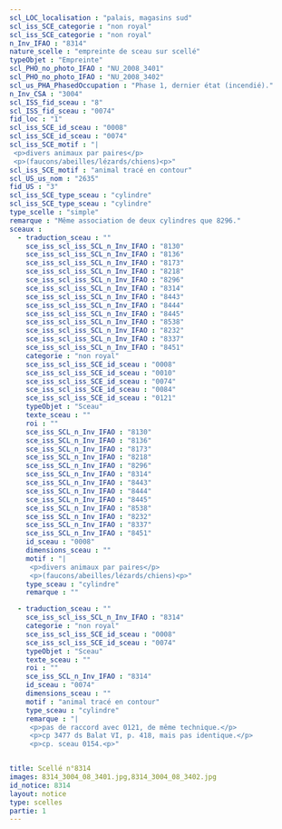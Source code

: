 ```yaml
---
scl_LOC_localisation : "palais, magasins sud"
scl_iss_SCE_categorie : "non royal"
scl_iss_SCE_categorie : "non royal"
n_Inv_IFAO : "8314"
nature_scelle : "empreinte de sceau sur scellé"
typeObjet : "Empreinte"
scl_PHO_no_photo_IFAO : "NU_2008_3401"
scl_PHO_no_photo_IFAO : "NU_2008_3402"
scl_us_PHA_PhasedOccupation : "Phase 1, dernier état (incendié)."
n_Inv_CSA : "3004"
scl_ISS_fid_sceau : "8"
scl_ISS_fid_sceau : "0074"
fid_loc : "1"
scl_iss_SCE_id_sceau : "0008"
scl_iss_SCE_id_sceau : "0074"
scl_iss_SCE_motif : "|
 <p>divers animaux par paires</p>
 <p>(faucons/abeilles/lézards/chiens)<p>"
scl_iss_SCE_motif : "animal tracé en contour"
scl_US_us_nom : "2635"
fid_US : "3"
scl_iss_SCE_type_sceau : "cylindre"
scl_iss_SCE_type_sceau : "cylindre"
type_scelle : "simple"
remarque : "Même association de deux cylindres que 8296."
sceaux :
  - traduction_sceau : ""
    sce_iss_scl_iss_SCL_n_Inv_IFAO : "8130"
    sce_iss_scl_iss_SCL_n_Inv_IFAO : "8136"
    sce_iss_scl_iss_SCL_n_Inv_IFAO : "8173"
    sce_iss_scl_iss_SCL_n_Inv_IFAO : "8218"
    sce_iss_scl_iss_SCL_n_Inv_IFAO : "8296"
    sce_iss_scl_iss_SCL_n_Inv_IFAO : "8314"
    sce_iss_scl_iss_SCL_n_Inv_IFAO : "8443"
    sce_iss_scl_iss_SCL_n_Inv_IFAO : "8444"
    sce_iss_scl_iss_SCL_n_Inv_IFAO : "8445"
    sce_iss_scl_iss_SCL_n_Inv_IFAO : "8538"
    sce_iss_scl_iss_SCL_n_Inv_IFAO : "8232"
    sce_iss_scl_iss_SCL_n_Inv_IFAO : "8337"
    sce_iss_scl_iss_SCL_n_Inv_IFAO : "8451"
    categorie : "non royal"
    sce_iss_scl_iss_SCE_id_sceau : "0008"
    sce_iss_scl_iss_SCE_id_sceau : "0010"
    sce_iss_scl_iss_SCE_id_sceau : "0074"
    sce_iss_scl_iss_SCE_id_sceau : "0084"
    sce_iss_scl_iss_SCE_id_sceau : "0121"
    typeObjet : "Sceau"
    texte_sceau : ""
    roi : ""
    sce_iss_SCL_n_Inv_IFAO : "8130"
    sce_iss_SCL_n_Inv_IFAO : "8136"
    sce_iss_SCL_n_Inv_IFAO : "8173"
    sce_iss_SCL_n_Inv_IFAO : "8218"
    sce_iss_SCL_n_Inv_IFAO : "8296"
    sce_iss_SCL_n_Inv_IFAO : "8314"
    sce_iss_SCL_n_Inv_IFAO : "8443"
    sce_iss_SCL_n_Inv_IFAO : "8444"
    sce_iss_SCL_n_Inv_IFAO : "8445"
    sce_iss_SCL_n_Inv_IFAO : "8538"
    sce_iss_SCL_n_Inv_IFAO : "8232"
    sce_iss_SCL_n_Inv_IFAO : "8337"
    sce_iss_SCL_n_Inv_IFAO : "8451"
    id_sceau : "0008"
    dimensions_sceau : ""
    motif : "|
     <p>divers animaux par paires</p>
     <p>(faucons/abeilles/lézards/chiens)<p>"
    type_sceau : "cylindre"
    remarque : ""

  - traduction_sceau : ""
    sce_iss_scl_iss_SCL_n_Inv_IFAO : "8314"
    categorie : "non royal"
    sce_iss_scl_iss_SCE_id_sceau : "0008"
    sce_iss_scl_iss_SCE_id_sceau : "0074"
    typeObjet : "Sceau"
    texte_sceau : ""
    roi : ""
    sce_iss_SCL_n_Inv_IFAO : "8314"
    id_sceau : "0074"
    dimensions_sceau : ""
    motif : "animal tracé en contour"
    type_sceau : "cylindre"
    remarque : "|
     <p>pas de raccord avec 0121, de même technique.</p>
     <p>cp 3477 ds Balat VI, p. 418, mais pas identique.</p>
     <p>cp. sceau 0154.<p>"


title: Scellé n°8314
images: 8314_3004_08_3401.jpg,8314_3004_08_3402.jpg
id_notice: 8314
layout: notice
type: scelles
partie: 1
---
```

